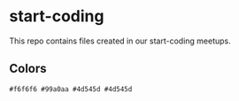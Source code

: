 # start-coding
This repo contains files created in our start-coding meetups.

## Colors
`
#f6f6f6
#99a0aa
#4d545d
#4d545d
`
